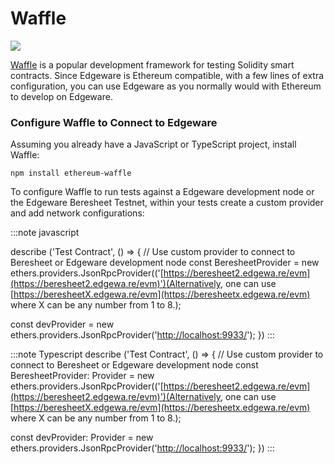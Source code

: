 # Waffle

![](/img/wafflelogo.png)

[Waffle](https://www.getwaffle.io) is a popular development framework for testing Solidity smart contracts. Since Edgeware is Ethereum compatible, with a few lines of extra configuration, you can use Edgeware as you normally would with Ethereum to develop on Edgeware.

### Configure Waffle to Connect to Edgeware

Assuming you already have a JavaScript or TypeScript project, install Waffle:

```
npm install ethereum-waffle
```

To configure Waffle to run tests against a Edgeware development node or the Edgeware Beresheet Testnet, within your tests create a custom provider and add network configurations:

:::note javascript

describe ('Test Contract', () => { // Use custom provider to connect to Beresheet or Edgeware development node const BeresheetProvider = new ethers.providers.JsonRpcProvider(('[https://beresheet2.edgewa.re/evm](https://beresheet2.edgewa.re/evm)')(Alternatively, one can use [https://beresheetX.edgewa.re/evm](https://beresheetx.edgewa.re/evm) where X can be any number from 1 to 8.);

const devProvider = new ethers.providers.JsonRpcProvider('[http://localhost:9933/](http://localhost:9933)'); })
:::

:::note Typescript
describe ('Test Contract', () => { // Use custom provider to connect to Beresheet or Edgeware development node const BeresheetProvider: Provider = new ethers.providers.JsonRpcProvider(('[https://beresheet2.edgewa.re/evm](https://beresheet2.edgewa.re/evm)')(Alternatively, one can use [https://beresheetX.edgewa.re/evm](https://beresheetx.edgewa.re/evm) where X can be any number from 1 to 8.);

const devProvider: Provider = new ethers.providers.JsonRpcProvider('[http://localhost:9933/](http://localhost:9933)'); })
:::
